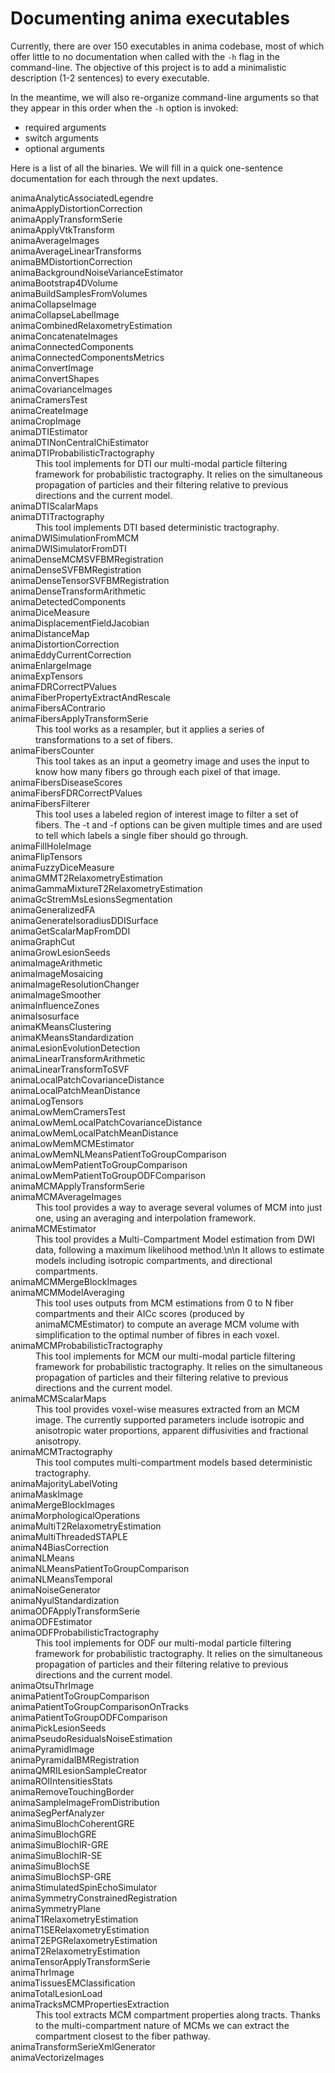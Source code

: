 # Documenting anima executables
Currently, there are over 150 executables in anima codebase, most of which
offer little to no documentation when called with the `-h` flag in the
command-line. The objective of this project is to add a minimalistic
description (1-2 sentences) to every executable.

In the meantime, we will also re-organize command-line arguments so that they
appear in this order when the `-h` option is invoked:
- required arguments
- switch arguments
- optional arguments

Here is a list of all the binaries. We will fill in a quick one-sentence documentation for each through the next updates.
<dl>
  <dt>animaAnalyticAssociatedLegendre</dt>
  <dt>animaApplyDistortionCorrection</dt>
  <dt>animaApplyTransformSerie</dt>
  <dt>animaApplyVtkTransform</dt>
  <dt>animaAverageImages</dt>
  <dt>animaAverageLinearTransforms</dt>
  <dt>animaBMDistortionCorrection</dt>
  <dt>animaBackgroundNoiseVarianceEstimator</dt>
  <dt>animaBootstrap4DVolume</dt>
  <dt>animaBuildSamplesFromVolumes</dt>
  <dt>animaCollapseImage</dt>
  <dt>animaCollapseLabelImage</dt>
  <dt>animaCombinedRelaxometryEstimation</dt>
  <dt>animaConcatenateImages</dt>
  <dt>animaConnectedComponents</dt>
  <dt>animaConnectedComponentsMetrics</dt>
  <dt>animaConvertImage</dt>
  <dt>animaConvertShapes</dt>
  <dt>animaCovarianceImages</dt>
  <dt>animaCramersTest</dt>
  <dt>animaCreateImage</dt>
  <dt>animaCropImage</dt>
  <dt>animaDTIEstimator</dt>
  <dt>animaDTINonCentralChiEstimator</dt>
  <dt>animaDTIProbabilisticTractography</dt>
    <dd>This tool implements for DTI our multi-modal particle filtering framework for probabilistic tractography. It relies on the simultaneous propagation of particles and their filtering relative to previous directions and the current model.</dd>
  <dt>animaDTIScalarMaps</dt>
  <dt>animaDTITractography</dt>
    <dd>This tool implements DTI based deterministic tractography.</dd>
  <dt>animaDWISimulationFromMCM</dt>
  <dt>animaDWISimulatorFromDTI</dt>
  <dt>animaDenseMCMSVFBMRegistration</dt>
  <dt>animaDenseSVFBMRegistration</dt>
  <dt>animaDenseTensorSVFBMRegistration</dt>
  <dt>animaDenseTransformArithmetic</dt>
  <dt>animaDetectedComponents</dt>
  <dt>animaDiceMeasure</dt>
  <dt>animaDisplacementFieldJacobian</dt>
  <dt>animaDistanceMap</dt>
  <dt>animaDistortionCorrection</dt>
  <dt>animaEddyCurrentCorrection</dt>
  <dt>animaEnlargeImage</dt>
  <dt>animaExpTensors</dt>
  <dt>animaFDRCorrectPValues</dt>
  <dt>animaFiberPropertyExtractAndRescale</dt>
  <dt>animaFibersAContrario</dt>
  <dt>animaFibersApplyTransformSerie</dt>
    <dd>This tool works as a resampler, but it applies a series of transformations to a set of fibers.</dd>
  <dt>animaFibersCounter</dt>
    <dd>This tool takes as an input a geometry image and uses the input to know how many fibers go through each pixel of that image.</dd>
  <dt>animaFibersDiseaseScores</dt>
  <dt>animaFibersFDRCorrectPValues</dt>
  <dt>animaFibersFilterer</dt>
    <dd>This tool uses a labeled region of interest image to filter a set of fibers. The -t and -f options can be given multiple times and are used to tell which labels a single fiber should go through.</dd>
  <dt>animaFillHoleImage</dt>
  <dt>animaFlipTensors</dt>
  <dt>animaFuzzyDiceMeasure</dt>
  <dt>animaGMMT2RelaxometryEstimation</dt>
  <dt>animaGammaMixtureT2RelaxometryEstimation</dt>
  <dt>animaGcStremMsLesionsSegmentation</dt>
  <dt>animaGeneralizedFA</dt>
  <dt>animaGenerateIsoradiusDDISurface</dt>
  <dt>animaGetScalarMapFromDDI</dt>
  <dt>animaGraphCut</dt>
  <dt>animaGrowLesionSeeds</dt>
  <dt>animaImageArithmetic</dt>
  <dt>animaImageMosaicing</dt>
  <dt>animaImageResolutionChanger</dt>
  <dt>animaImageSmoother</dt>
  <dt>animaInfluenceZones</dt>
  <dt>animaIsosurface</dt>
  <dt>animaKMeansClustering</dt>
  <dt>animaKMeansStandardization</dt>
  <dt>animaLesionEvolutionDetection</dt>
  <dt>animaLinearTransformArithmetic</dt>
  <dt>animaLinearTransformToSVF</dt>
  <dt>animaLocalPatchCovarianceDistance</dt>
  <dt>animaLocalPatchMeanDistance</dt>
  <dt>animaLogTensors</dt>
  <dt>animaLowMemCramersTest</dt>
  <dt>animaLowMemLocalPatchCovarianceDistance</dt>
  <dt>animaLowMemLocalPatchMeanDistance</dt>
  <dt>animaLowMemMCMEstimator</dt>
  <dt>animaLowMemNLMeansPatientToGroupComparison</dt>
  <dt>animaLowMemPatientToGroupComparison</dt>
  <dt>animaLowMemPatientToGroupODFComparison</dt>
  <dt>animaMCMApplyTransformSerie</dt>
  <dt>animaMCMAverageImages</dt>
    <dd>This tool provides a way to average several volumes of MCM into just one, using an averaging and interpolation framework.</dd>
  <dt>animaMCMEstimator</dt>
    <dd>This tool provides a Multi-Compartment Model estimation from DWI data, following a maximum likelihood method.\n\n It allows to estimate models including isotropic compartments, and directional compartments.</dd>
  <dt>animaMCMMergeBlockImages</dt>
  <dt>animaMCMModelAveraging</dt>
    <dd>This tool uses outputs from MCM estimations from 0 to N fiber compartments and their AICc scores (produced by animaMCMEstimator) to compute an average MCM volume with simplification to the optimal number of fibres in each voxel.</dd>
  <dt>animaMCMProbabilisticTractography</dt>
    <dd>This tool implements for MCM our multi-modal particle filtering framework for probabilistic tractography. It relies on the simultaneous propagation of particles and their filtering relative to previous directions and the current model.</dd>
  <dt>animaMCMScalarMaps</dt>
  <dd>This tool provides voxel-wise measures extracted from an MCM image. The currently supported parameters include isotropic and anisotropic water proportions, apparent diffusivities and fractional anisotropy.</dd>
  <dt>animaMCMTractography</dt>
    <dd>This tool computes multi-compartment models based deterministic tractography.</dd>
  <dt>animaMajorityLabelVoting</dt>
  <dt>animaMaskImage</dt>
  <dt>animaMergeBlockImages</dt>
  <dt>animaMorphologicalOperations</dt>
  <dt>animaMultiT2RelaxometryEstimation</dt>
  <dt>animaMultiThreadedSTAPLE</dt>
  <dt>animaN4BiasCorrection</dt>
  <dt>animaNLMeans</dt>
  <dt>animaNLMeansPatientToGroupComparison</dt>
  <dt>animaNLMeansTemporal</dt>
  <dt>animaNoiseGenerator</dt>
  <dt>animaNyulStandardization</dt>
  <dt>animaODFApplyTransformSerie</dt>
  <dt>animaODFEstimator</dt>
  <dt>animaODFProbabilisticTractography</dt>
    <dd>This tool implements for ODF our multi-modal particle filtering framework for probabilistic tractography. It relies on the simultaneous propagation of particles and their filtering relative to previous directions and the current model.</dd>
  <dt>animaOtsuThrImage</dt>
  <dt>animaPatientToGroupComparison</dt>
  <dt>animaPatientToGroupComparisonOnTracks</dt>
  <dt>animaPatientToGroupODFComparison</dt>
  <dt>animaPickLesionSeeds</dt>
  <dt>animaPseudoResidualsNoiseEstimation</dt>
  <dt>animaPyramidImage</dt>
  <dt>animaPyramidalBMRegistration</dt>
  <dt>animaQMRILesionSampleCreator</dt>
  <dt>animaROIIntensitiesStats</dt>
  <dt>animaRemoveTouchingBorder</dt>
  <dt>animaSampleImageFromDistribution</dt>
  <dt>animaSegPerfAnalyzer</dt>
  <dt>animaSimuBlochCoherentGRE</dt>
  <dt>animaSimuBlochGRE</dt>
  <dt>animaSimuBlochIR-GRE</dt>
  <dt>animaSimuBlochIR-SE</dt>
  <dt>animaSimuBlochSE</dt>
  <dt>animaSimuBlochSP-GRE</dt>
  <dt>animaStimulatedSpinEchoSimulator</dt>
  <dt>animaSymmetryConstrainedRegistration</dt>
  <dt>animaSymmetryPlane</dt>
  <dt>animaT1RelaxometryEstimation</dt>
  <dt>animaT1SERelaxometryEstimation</dt>
  <dt>animaT2EPGRelaxometryEstimation</dt>
  <dt>animaT2RelaxometryEstimation</dt>
  <dt>animaTensorApplyTransformSerie</dt>
  <dt>animaThrImage</dt>
  <dt>animaTissuesEMClassification</dt>
  <dt>animaTotalLesionLoad</dt>
  <dt>animaTracksMCMPropertiesExtraction</dt>
    <dd>This tool extracts MCM compartment properties along tracts. Thanks to the multi-compartment nature of MCMs we can extract the compartment closest to the fiber pathway.</dd>
  <dt>animaTransformSerieXmlGenerator</dt>
  <dt>animaVectorizeImages</dt>
</dl>
